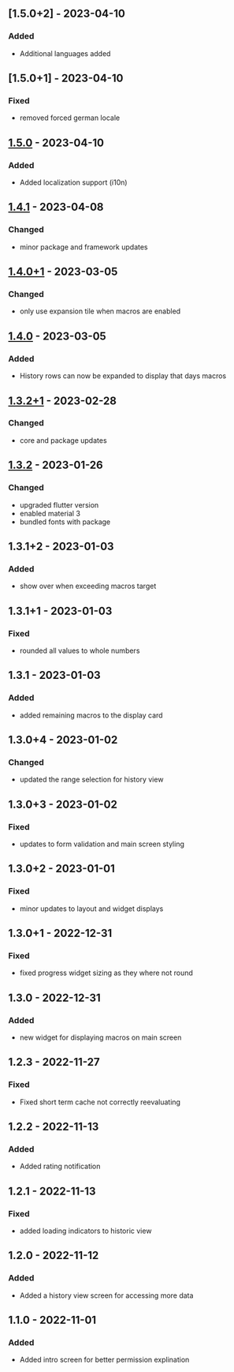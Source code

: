 ## [1.5.0+2] - 2023-04-10

### Added

- Additional languages added

## [1.5.0+1] - 2023-04-10

### Fixed

- removed forced german locale

## [1.5.0] - 2023-04-10

### Added

- Added localization support (i10n)

## [1.4.1] - 2023-04-08

### Changed

- minor package and framework updates

## [1.4.0+1] - 2023-03-05

### Changed

- only use expansion tile when macros are enabled

## [1.4.0] - 2023-03-05

### Added

- History rows can now be expanded to display that days macros

## [1.3.2+1] - 2023-02-28

### Changed

- core and package updates

## [1.3.2] - 2023-01-26

### Changed

- upgraded flutter version
- enabled material 3
- bundled fonts with package

## 1.3.1+2 - 2023-01-03

### Added

- show over when exceeding macros target

## 1.3.1+1 - 2023-01-03

### Fixed

- rounded all values to whole numbers

## 1.3.1 - 2023-01-03

### Added

- added remaining macros to the display card

## 1.3.0+4 - 2023-01-02

### Changed

- updated the range selection for history view

## 1.3.0+3 - 2023-01-02

### Fixed

- updates to form validation and main screen styling

## 1.3.0+2 - 2023-01-01

### Fixed

- minor updates to layout and widget displays

## 1.3.0+1 - 2022-12-31

### Fixed

- fixed progress widget sizing as they where not round

## 1.3.0 - 2022-12-31

### Added

- new widget for displaying macros on main screen

## 1.2.3 - 2022-11-27

### Fixed

- Fixed short term cache not correctly reevaluating

## 1.2.2 - 2022-11-13

### Added

- Added rating notification

## 1.2.1 - 2022-11-13

### Fixed

- added loading indicators to historic view

## 1.2.0 - 2022-11-12

### Added

- Added a history view screen for accessing more data

## 1.1.0 - 2022-11-01

### Added

- Added intro screen for better permission explination

[1.5.2]: https://github.com/RemeJuan/calorie_diff/compare/1.5.1...1.5.2

[1.5.1]: https://github.com/RemeJuan/calorie_diff/compare/1.5.0...1.5.1

[1.5.0]: https://github.com/RemeJuan/calorie_diff/compare/1.4.1...1.5.0

[1.4.1]: https://github.com/RemeJuan/calorie_diff/compare/1.4.0+1...1.4.1

[1.4.0+1]: https://github.com/RemeJuan/calorie_diff/compare/1.4.0...1.4.0+1

[1.4.0]: https://github.com/RemeJuan/calorie_diff/compare/1.3.2+1...1.4.0

[1.3.2+1]: https://github.com/RemeJuan/calorie_diff/compare/1.3.2...1.3.2+1

[1.3.2]: https://github.com/RemeJuan/calorie_diff/compare/1.3.1+2...1.3.2